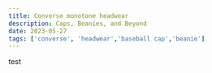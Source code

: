 ```yaml
---
title: Converse monotone headwear
description: Caps, Beanies, and Beyond
date: 2023-05-27
tags: ['converse', 'headwear','baseball cap','beanie']
---
```

test